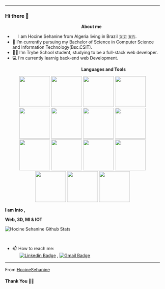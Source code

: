 ***********************************
### Hi there 👋

<!--
**anishghimire603/anishghimire603** is a ✨ _special_ ✨ repository because its `README.md` (this file) appears on your GitHub profile.-->
&nbsp;&nbsp;&nbsp;&nbsp;&nbsp;&nbsp;&nbsp;&nbsp;&nbsp;&nbsp;&nbsp;&nbsp;&nbsp;&nbsp;&nbsp;&nbsp;&nbsp;&nbsp;&nbsp;&nbsp;&nbsp;&nbsp;&nbsp;&nbsp;&nbsp;&nbsp;&nbsp;&nbsp;&nbsp;&nbsp;&nbsp;&nbsp;&nbsp;&nbsp;&nbsp;&nbsp;&nbsp;&nbsp;&nbsp;&nbsp;&nbsp;&nbsp;&nbsp;&nbsp;&nbsp;&nbsp;&nbsp;&nbsp;&nbsp;&nbsp;&nbsp;&nbsp;&nbsp;&nbsp;&nbsp;&nbsp;&nbsp;&nbsp;&nbsp;&nbsp;&nbsp;&nbsp;&nbsp;<b>About me</b> <br>
- <img src ="https://s3.amazonaws.com/pix.iemoji.com/images/emoji/apple/ios-12/256/boy-light-skin-tone.png" height= 15px width = 15px> I am Hocine Sehanine from Algeria living in Brazil 🇩🇿 🇧🇷.
- 🔭 I’m currently pursuing my Bachelor of Science in Computer Science and Information Technology(Bsc.CSIT).
- 🧑‍🎓 I'm Trybe School student, studying to be a full-stack web developer.
- 💻 I’m currently learnig back-end web Development.

&nbsp;&nbsp;&nbsp;&nbsp;&nbsp;&nbsp;&nbsp;&nbsp;&nbsp;&nbsp;&nbsp;&nbsp;&nbsp;&nbsp;&nbsp;&nbsp;&nbsp;&nbsp;&nbsp;&nbsp;&nbsp;&nbsp;&nbsp;&nbsp;&nbsp;&nbsp;&nbsp;&nbsp;&nbsp;&nbsp;&nbsp;&nbsp;&nbsp;&nbsp;&nbsp;&nbsp;&nbsp;&nbsp;&nbsp;&nbsp;&nbsp;&nbsp;&nbsp;&nbsp;&nbsp;&nbsp;&nbsp;&nbsp;&nbsp;&nbsp;&nbsp;&nbsp;&nbsp;&nbsp;&nbsp;&nbsp;&nbsp;&nbsp;&nbsp;&nbsp;&nbsp;&nbsp;&nbsp;<b>Languages and Tools</b> <br>

<p align="center">

  <img src="https://cdn.jsdelivr.net/gh/devicons/devicon/icons/visualstudio/visualstudio-plain.svg" width="100px"/>
  <img src="https://cdn.jsdelivr.net/gh/devicons/devicon/icons/html5/html5-original-wordmark.svg" width="100px"/>
  <img src="https://cdn.jsdelivr.net/gh/devicons/devicon/icons/css3/css3-original-wordmark.svg" width="100px"/>
  <img src="https://cdn.jsdelivr.net/gh/devicons/devicon/icons/javascript/javascript-original.svg" width="100px"/>
  <img src="https://cdn.jsdelivr.net/gh/devicons/devicon/icons/npm/npm-original-wordmark.svg" width="100px"/>
  <img src="https://cdn.jsdelivr.net/gh/devicons/devicon/icons/bootstrap/bootstrap-original.svg" width="100px"/>
  <img src="https://cdn.jsdelivr.net/gh/devicons/devicon/icons/jest/jest-plain.svg" width="100px"/>
  <img src="https://cdn.jsdelivr.net/gh/devicons/devicon/icons/react/react-original-wordmark.svg" width="100px"/>
  <img src="https://cdn.jsdelivr.net/gh/devicons/devicon/icons/redux/redux-original.svg" width="100px"/>
  <img src="https://testing-library.com/img/octopus-128x128.png" width="100px"/>
  <img src="https://mui.com/static/logo.png" width="100px"/>
  <img src="https://cdn.jsdelivr.net/gh/devicons/devicon/icons/docker/docker-original.svg" width="100px"/>
  <img src="https://cdn-icons-png.flaticon.com/512/3161/3161158.png" width="100px"/>
  <img src="https://cdn.jsdelivr.net/gh/devicons/devicon/icons/mysql/mysql-original.svg" width="100px"/>
  <img src="https://cdn.jsdelivr.net/gh/devicons/devicon/icons/nodejs/nodejs-original.svg" width="100px"/>

</p>


**I am Into ,**

**Web, 3D, Ml & IOT**
<br />


![Hocine Sehanine Github Stats](https://github-readme-stats.vercel.app/api?username=HocineSehanine&show_icons=true&title_color=fff&icon_color=79ff97&text_color=9f9f9f&bg_color=151515)

<br /> 

- 📫 How to reach me:<br>
&nbsp;&nbsp;&nbsp;&nbsp;&nbsp;&nbsp;[![Linkedin Badge](https://img.shields.io/badge/-LinkedIn-blue?style=flat-square&logo=Linkedin&logoColor=white&link=https://www.linkedin.com/in/hocine-sehanine-447419143/l/)](https://www.linkedin.com/in/hocine-sehanine-447419143//) , [![Gmail Badge](https://img.shields.io/badge/-Gmail-c14438?style=flat-square&logo=Gmail&logoColor=white&link=mailto:rubalagrawalru@gmail.com.com)](mailto:hocinesehanine1@gmail.com)&nbsp;&nbsp;

*************

From [HocineSehanine](https://github.com/HocineSehanine)

#### Thank You 🙏🏼
